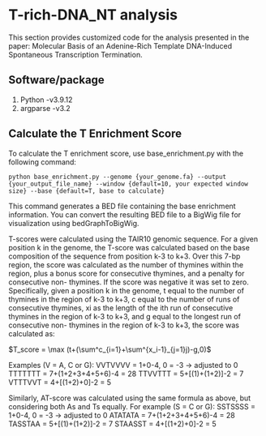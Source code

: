 # T-rich-DNA_NT analysis
This section provides customized code for the analysis presented in the paper: Molecular Basis of an Adenine-Rich Template DNA-Induced Spontaneous Transcription Termination.

## Software/package
1. Python -v3.9.12 
2. argparse -v3.2

## Calculate the T Enrichment Score
To calculate the T enrichment score, use base_enrichment.py with the following command:
```
python base_enrichment.py --genome {your_genome.fa} --output {your_output_file_name} --window {default=10, your expected window size} --base {default=T, base to calculate}
```
This command generates a BED file containing the base enrichment information. You can convert the resulting BED file to a BigWig file for visualization using bedGraphToBigWig.

T-scores were calculated using the TAIR10 genomic sequence. For a given position k
in the genome, the T-score was calculated based on the base composition of the
sequence from position k-3 to k+3. Over this 7-bp region, the score was
calculated as the number of thymines within the region, plus a bonus score for
consecutive thymines, and a penalty for consecutive non- thymines. If the score was
negative it was set to zero. Specifically, given a position k in the genome, t equal to the
number of thymines in the region of k-3 to k+3, c equal to the number of runs of
consecutive thymines, xi as the length of the ith run of consecutive thymines in the
region of k-3 to k+3, and g equal to the longest run of consecutive non- thymines in the
region of k-3 to k+3, the score was calculated as:


 $`T_score = \max (t+(\sum^c_{i=1}+\sum^{x_i-1}_{j=1}j)-g,0)`$

Examples (V = A, C or G):
VVTVVVV = 1+0-4, 0 = -3 -> adjusted to 0
TTTTTTT = 7+(1+2+3+4+5+6)-4 = 28
TTVVTTT = 5+[(1)+(1+2)]-2 = 7
VTTTVVT = 4+[(1+2)+0]-2 = 5

Similarly, AT-score was calculated using the same formula as above, but considering
both As and Ts equally. For example (S = C or G):
SSTSSSS = 1+0-4, 0 = -3 -> adjusted to 0
ATATATA = 7+(1+2+3+4+5+6)-4 = 28
TASSTAA = 5+[(1)+(1+2)]-2 = 7
STAASST = 4+[(1+2)+0]-2 = 5
